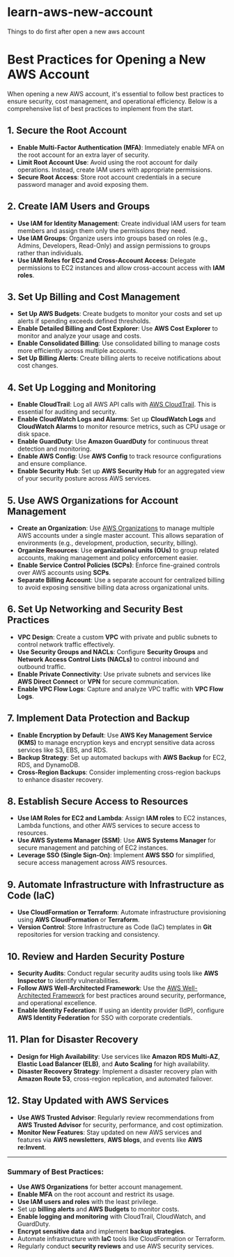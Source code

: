 # learn-aws-new-account
Things to do first after open a new aws account

# Best Practices for Opening a New AWS Account

When opening a new AWS account, it's essential to follow best practices to ensure security, cost management, and operational efficiency. Below is a comprehensive list of best practices to implement from the start.

## 1. Secure the Root Account
- **Enable Multi-Factor Authentication (MFA)**: Immediately enable MFA on the root account for an extra layer of security.
- **Limit Root Account Use**: Avoid using the root account for daily operations. Instead, create IAM users with appropriate permissions.
- **Secure Root Access**: Store root account credentials in a secure password manager and avoid exposing them.
  
## 2. Create IAM Users and Groups
- **Use IAM for Identity Management**: Create individual IAM users for team members and assign them only the permissions they need.
- **Use IAM Groups**: Organize users into groups based on roles (e.g., Admins, Developers, Read-Only) and assign permissions to groups rather than individuals.
- **Use IAM Roles for EC2 and Cross-Account Access**: Delegate permissions to EC2 instances and allow cross-account access with **IAM roles**.

## 3. Set Up Billing and Cost Management
- **Set Up AWS Budgets**: Create budgets to monitor your costs and set up alerts if spending exceeds defined thresholds.
- **Enable Detailed Billing and Cost Explorer**: Use **AWS Cost Explorer** to monitor and analyze your usage and costs.
- **Enable Consolidated Billing**: Use consolidated billing to manage costs more efficiently across multiple accounts.
- **Set Up Billing Alerts**: Create billing alerts to receive notifications about cost changes.

## 4. Set Up Logging and Monitoring
- **Enable CloudTrail**: Log all AWS API calls with [AWS CloudTrail](https://aws.amazon.com/cloudtrail/). This is essential for auditing and security.
- **Enable CloudWatch Logs and Alarms**: Set up **CloudWatch Logs** and **CloudWatch Alarms** to monitor resource metrics, such as CPU usage or disk space.
- **Enable GuardDuty**: Use **Amazon GuardDuty** for continuous threat detection and monitoring.
- **Enable AWS Config**: Use **AWS Config** to track resource configurations and ensure compliance.
- **Enable Security Hub**: Set up **AWS Security Hub** for an aggregated view of your security posture across AWS services.

## 5. Use AWS Organizations for Account Management
- **Create an Organization**: Use [AWS Organizations](https://aws.amazon.com/organizations/) to manage multiple AWS accounts under a single master account. This allows separation of environments (e.g., development, production, security, billing).
- **Organize Resources**: Use **organizational units (OUs)** to group related accounts, making management and policy enforcement easier.
- **Enable Service Control Policies (SCPs)**: Enforce fine-grained controls over AWS accounts using **SCPs**.
- **Separate Billing Account**: Use a separate account for centralized billing to avoid exposing sensitive billing data across organizational units.

## 6. Set Up Networking and Security Best Practices
- **VPC Design**: Create a custom **VPC** with private and public subnets to control network traffic effectively.
- **Use Security Groups and NACLs**: Configure **Security Groups** and **Network Access Control Lists (NACLs)** to control inbound and outbound traffic.
- **Enable Private Connectivity**: Use private subnets and services like **AWS Direct Connect** or **VPN** for secure communication.
- **Enable VPC Flow Logs**: Capture and analyze VPC traffic with **VPC Flow Logs**.

## 7. Implement Data Protection and Backup
- **Enable Encryption by Default**: Use **AWS Key Management Service (KMS)** to manage encryption keys and encrypt sensitive data across services like S3, EBS, and RDS.
- **Backup Strategy**: Set up automated backups with **AWS Backup** for EC2, RDS, and DynamoDB.
- **Cross-Region Backups**: Consider implementing cross-region backups to enhance disaster recovery.

## 8. Establish Secure Access to Resources
- **Use IAM Roles for EC2 and Lambda**: Assign **IAM roles** to EC2 instances, Lambda functions, and other AWS services to secure access to resources.
- **Use AWS Systems Manager (SSM)**: Use **AWS Systems Manager** for secure management and patching of EC2 instances.
- **Leverage SSO (Single Sign-On)**: Implement **AWS SSO** for simplified, secure access management across AWS resources.

## 9. Automate Infrastructure with Infrastructure as Code (IaC)
- **Use CloudFormation or Terraform**: Automate infrastructure provisioning using **AWS CloudFormation** or **Terraform**.
- **Version Control**: Store Infrastructure as Code (IaC) templates in **Git** repositories for version tracking and consistency.

## 10. Review and Harden Security Posture
- **Security Audits**: Conduct regular security audits using tools like **AWS Inspector** to identify vulnerabilities.
- **Follow AWS Well-Architected Framework**: Use the [AWS Well-Architected Framework](https://aws.amazon.com/architecture/well-architected/) for best practices around security, performance, and operational excellence.
- **Enable Identity Federation**: If using an identity provider (IdP), configure **AWS Identity Federation** for SSO with corporate credentials.

## 11. Plan for Disaster Recovery
- **Design for High Availability**: Use services like **Amazon RDS Multi-AZ**, **Elastic Load Balancer (ELB)**, and **Auto Scaling** for high availability.
- **Disaster Recovery Strategy**: Implement a disaster recovery plan with **Amazon Route 53**, cross-region replication, and automated failover.

## 12. Stay Updated with AWS Services
- **Use AWS Trusted Advisor**: Regularly review recommendations from **AWS Trusted Advisor** for security, performance, and cost optimization.
- **Monitor New Features**: Stay updated on new AWS services and features via **AWS newsletters**, **AWS blogs**, and events like **AWS re:Invent**.

---

### Summary of Best Practices:
- **Use AWS Organizations** for better account management.
- **Enable MFA** on the root account and restrict its usage.
- **Use IAM users and roles** with the least privilege.
- Set up **billing alerts** and **AWS Budgets** to monitor costs.
- **Enable logging and monitoring** with CloudTrail, CloudWatch, and GuardDuty.
- **Encrypt sensitive data** and implement **backup strategies**.
- Automate infrastructure with **IaC** tools like CloudFormation or Terraform.
- Regularly conduct **security reviews** and use AWS security services.
